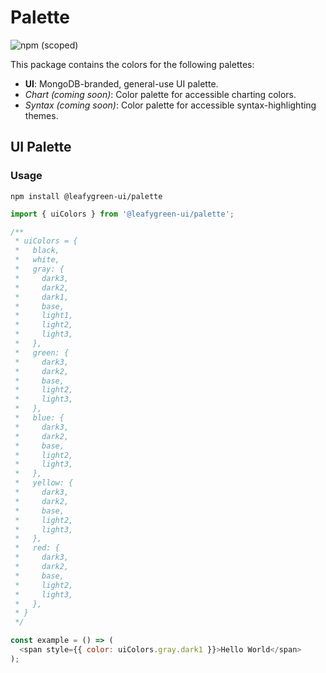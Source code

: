 # Palette

![npm (scoped)](https://img.shields.io/npm/v/@leafygreen-ui/palette.svg)

This package contains the colors for the following palettes:

- **UI**: MongoDB-branded, general-use UI palette.
- _Chart (coming soon)_: Color palette for accessible charting colors.
- _Syntax (coming soon)_: Color palette for accessible syntax-highlighting themes.

## UI Palette

### Usage

```shell
npm install @leafygreen-ui/palette
```

```js
import { uiColors } from '@leafygreen-ui/palette';

/**
 * uiColors = {
 * 	 black,
 *   white,
 *   gray: {
 *     dark3,
 *     dark2,
 *     dark1,
 *     base,
 *     light1,
 *     light2,
 *     light3,
 *   },
 *   green: {
 *     dark3,
 *     dark2,
 *     base,
 *     light2,
 *     light3,
 *   },
 *   blue: {
 *     dark3,
 *     dark2,
 *     base,
 *     light2,
 *     light3,
 *   },
 *   yellow: {
 *     dark3,
 *     dark2,
 *     base,
 *     light2,
 *     light3,
 *   },
 *   red: {
 *     dark3,
 *     dark2,
 *     base,
 *     light2,
 *     light3,
 *   },
 * }
 */

const example = () => (
  <span style={{ color: uiColors.gray.dark1 }}>Hello World</span>
);
```
